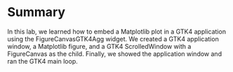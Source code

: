 # Summary

In this lab, we learned how to embed a Matplotlib plot in a GTK4 application using the FigureCanvasGTK4Agg widget. We created a GTK4 application window, a Matplotlib figure, and a GTK4 ScrolledWindow with a FigureCanvas as the child. Finally, we showed the application window and ran the GTK4 main loop.
